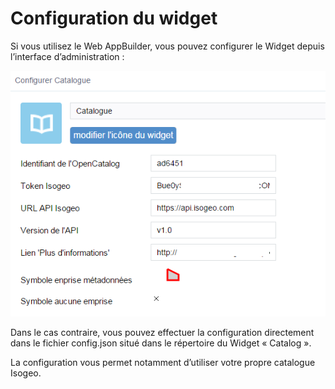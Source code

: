 # Configuration du widget

Si vous utilisez le Web AppBuilder, vous pouvez configurer le Widget depuis l’interface d’administration :

![](/assets/widget_settings.png)

Dans le cas contraire, vous pouvez effectuer la configuration directement dans le fichier config.json situé dans le répertoire du Widget « Catalog ».

La configuration vous permet notamment d’utiliser votre propre catalogue Isogeo.



